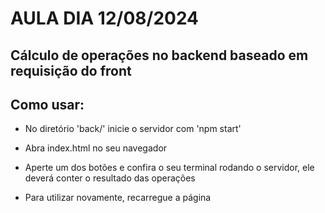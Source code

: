 # AULA DIA 12/08/2024
## Cálculo de operações no backend baseado em requisição do front

## Como usar:

* No diretório 'back/' inicie o servidor com 'npm start'
* Abra index.html no seu navegador
* Aperte um dos botões e confira o seu terminal rodando o servidor, ele deverá conter o resultado das operações

* Para utilizar novamente, recarregue a página
